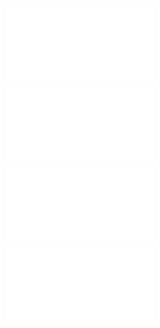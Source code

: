 ![@](steps/prompt.31b422de.md)

![@](steps/tests.8fb38bda.md)

![@](steps/errors.8859572c.md)

![@](steps/response.861bf5ca.md)